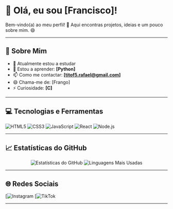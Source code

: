 # 👋 Olá, eu sou [Francisco]!

Bem-vindo(a) ao meu perfil! 🚀 Aqui encontras projetos, ideias e um pouco sobre mim. 😄

---

## 🌟 Sobre Mim

- 🔭 Atualmente estou a estudar
- 🌱 Estou a aprender: **[Python]**
- 📫 Como me contactar: **[titof5.rafael@gmail.com]**
- 😄 Chama-me de: [Frango]
- ⚡ Curiosidade: **[C]**

---

## 💻 Tecnologias e Ferramentas

![HTML5](https://img.shields.io/badge/-HTML5-E34F26?logo=html5&logoColor=white&style=for-the-badge)
![CSS3](https://img.shields.io/badge/-CSS3-1572B6?logo=css3&logoColor=white&style=for-the-badge)
![JavaScript](https://img.shields.io/badge/-JavaScript-F7DF1E?logo=javascript&logoColor=black&style=for-the-badge)
![React](https://img.shields.io/badge/-React-61DAFB?logo=react&logoColor=black&style=for-the-badge)
![Node.js](https://img.shields.io/badge/-Node.js-339933?logo=node.js&logoColor=white&style=for-the-badge)

---

## 📈 Estatísticas do GitHub

<div align="center">
  <img src="https://github-readme-stats.vercel.app/api?username=teu-username&show_icons=true&theme=radical" alt="Estatísticas do GitHub" />
  <img src="https://github-readme-stats.vercel.app/api/top-langs/?username=teu-username&layout=compact&theme=radical" alt="Linguagens Mais Usadas" />
</div>

---

## 🌐 Redes Sociais

[![Instagram](https://www.instagram.com/itz.frango/?next=%2F)
[![TikTok](https://www.tiktok.com/@francisco5rafael)

---
